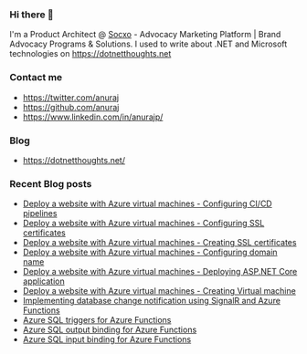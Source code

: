 ### Hi there 👋

I'm a Product Architect @ [Socxo](https://www.socxo.com/) - Advocacy Marketing Platform | Brand Advocacy Programs &amp; Solutions. I used to write about .NET and Microsoft technologies on https://dotnetthoughts.net

### Contact me
* https://twitter.com/anuraj
* https://github.com/anuraj
* https://www.linkedin.com/in/anurajp/

### Blog
* https://dotnetthoughts.net/

### Recent Blog posts
<!-- BLOGPOSTS:START -->
- [Deploy a website with Azure virtual machines - Configuring CI/CD pipelines](https://dotnetthoughts.net/deploy-a-website-with-azure-virtual-machines-part6/)
- [Deploy a website with Azure virtual machines - Configuring SSL certificates](https://dotnetthoughts.net/deploy-a-website-with-azure-virtual-machines-part5/)
- [Deploy a website with Azure virtual machines - Creating SSL certificates](https://dotnetthoughts.net/deploy-a-website-with-azure-virtual-machines-part4/)
- [Deploy a website with Azure virtual machines - Configuring domain name](https://dotnetthoughts.net/deploy-a-website-with-azure-virtual-machines-part2/)
- [Deploy a website with Azure virtual machines - Deploying ASP.NET Core application](https://dotnetthoughts.net/deploy-a-website-with-azure-virtual-machines-part3/)
- [Deploy a website with Azure virtual machines - Creating Virtual machine](https://dotnetthoughts.net/deploy-a-website-with-azure-virtual-machines-part1/)
- [Implementing database change notification using SignalR and Azure Functions](https://dotnetthoughts.net/implementing-database-change-notification-using-signalr/)
- [Azure SQL triggers for Azure Functions](https://dotnetthoughts.net/azure-sql-triggers-for-azure-functions/)
- [Azure SQL output binding for Azure Functions](https://dotnetthoughts.net/azure-sql-output-bindings-for-azure-functions/)
- [Azure SQL input binding for Azure Functions](https://dotnetthoughts.net/azure-sql-input-bindings-for-azure-functions/)
<!-- BLOGPOSTS:END -->
